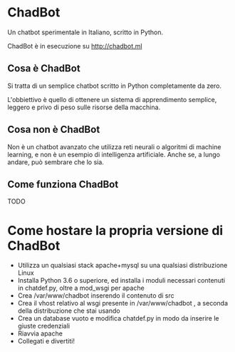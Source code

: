 # ChadBot
Un chatbot sperimentale in Italiano, scritto in Python.

ChadBot è in esecuzione su http://chadbot.ml

## Cosa è ChadBot

Si tratta di un semplice chatbot scritto in Python completamente da zero.

L'obbiettivo è quello di ottenere un sistema di apprendimento semplice, leggero e privo di peso sulle risorse della macchina.

## Cosa non è ChadBot

Non è un chatbot avanzato che utilizza reti neurali o algoritmi di machine learning, e non è un esempio di intelligenza artificiale. Anche se, a lungo andare, può sembrare che lo sia.

## Come funziona ChadBot

TODO

# Come hostare la propria versione di ChadBot

- Utilizza un qualsiasi stack apache+mysql su una qualsiasi distribuzione Linux
- Installa Python 3.6 o superiore, ed installa i moduli necessari contenuti in chatdef.py, oltre a mod_wsgi per apache
- Crea /var/www/chadbot inserendo il contenuto di src
- Crea il vhost relativo al wsgi presente in /var/www/chadbot , a seconda della distribuzione che stai usando
- Crea un database vuoto e modifica chatdef.py in modo da inserire le giuste credenziali
- Riavvia apache
- Collegati e divertiti!
